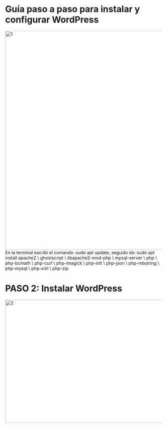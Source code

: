 # Guía paso a paso para instalar y configurar WordPress
<img width="1915" height="704" alt="1" src="https://github.com/user-attachments/assets/d273d121-4eda-466d-b3b3-6c6f42f9008f" />
En la terminal escribi el comando: sudo apt update, seguido de: sudo apt install apache2 \
                 ghostscript \
                 libapache2-mod-php \
                 mysql-server \
                 php \
                 php-bcmath \
                 php-curl \
                 php-imagick \
                 php-intl \
                 php-json \
                 php-mbstring \
                 php-mysql \
                 php-xml \
                 php-zip 

# PASO 2: Instalar WordPress
<img width="1902" height="396" alt="2" src="https://github.com/user-attachments/assets/085bebb4-fe22-429f-8b92-f6cb3209138f" />
